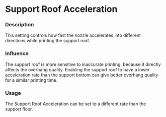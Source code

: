 Support Roof Acceleration
====
### **Description**
This setting controls how fast the nozzle accelerates into different directions while printing the support roof. 

### **Influence**
The support roof is more sensitive to inaccurate printing, because it directly affects the overhang quality. Enabling the support roof to have a lower acceleration rate than the support bottom can give better overhang quality for a similar printing time.

### **Usage**
The Support Roof Acceleration can be set to a different rate than the support floor.